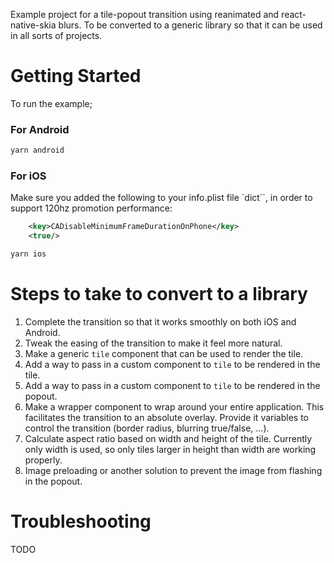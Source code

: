 Example project for a tile-popout transition using reanimated and react-native-skia blurs.
To be converted to a generic library so that it can be used in all sorts of projects.

# Getting Started

To run the example;

### For Android

```bash
yarn android
```

### For iOS

Make sure you added the following to your info.plist file `dict``, in order to support 120hz promotion performance:

```xml
	<key>CADisableMinimumFrameDurationOnPhone</key>
	<true/>
```

```bash
yarn ios
```

# Steps to take to convert to a library

1. Complete the transition so that it works smoothly on both iOS and Android.
2. Tweak the easing of the transition to make it feel more natural.
3. Make a generic `tile` component that can be used to render the tile.
4. Add a way to pass in a custom component to `tile` to be rendered in the tile.
5. Add a way to pass in a custom component to `tile` to be rendered in the popout.
6. Make a wrapper component to wrap around your entire application. This facilitates the transition to an absolute overlay. Provide it variables to control the transition (border radius, blurring true/false, ...).
7. Calculate aspect ratio based on width and height of the tile. Currently only width is used, so only tiles larger in height than width are working properly.
8. Image preloading or another solution to prevent the image from flashing in the popout.

# Troubleshooting

TODO
